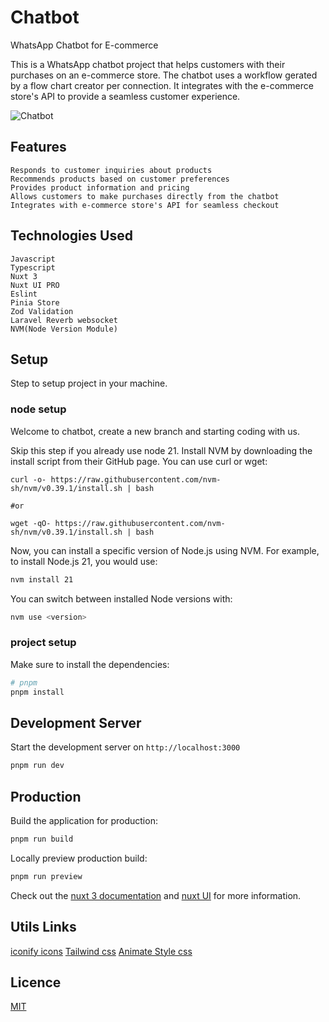 # Chatbot

WhatsApp Chatbot for E-commerce

This is a WhatsApp chatbot project that helps customers with their purchases on an e-commerce store. The chatbot uses a workflow gerated by a flow chart creator per connection. It integrates with the e-commerce store's API to provide a seamless customer experience.

![[Chatbot]()](https://wladi.com.br/images/project-indev.png)

## Features

    Responds to customer inquiries about products
    Recommends products based on customer preferences
    Provides product information and pricing
    Allows customers to make purchases directly from the chatbot
    Integrates with e-commerce store's API for seamless checkout

## Technologies Used

    Javascript
    Typescript
    Nuxt 3
    Nuxt UI PRO
    Eslint
    Pinia Store
    Zod Validation
    Laravel Reverb websocket
    NVM(Node Version Module)

## Setup

Step to setup project in your machine.

### node setup

Welcome to chatbot, create a new branch and starting coding with us.

Skip this step if you already use node 21.
Install NVM by downloading the install script from their GitHub page. You can use curl or wget:

```
curl -o- https://raw.githubusercontent.com/nvm-sh/nvm/v0.39.1/install.sh | bash

#or

wget -qO- https://raw.githubusercontent.com/nvm-sh/nvm/v0.39.1/install.sh | bash
```

Now, you can install a specific version of Node.js using NVM. For example, to install Node.js 21, you would use:

```bash
nvm install 21
```

You can switch between installed Node versions with:

```bash
nvm use <version>
```

### project setup

Make sure to install the dependencies:

```bash
# pnpm
pnpm install
```

## Development Server

Start the development server on `http://localhost:3000`

```bash
pnpm run dev
```

## Production

Build the application for production:

```bash
pnpm run build
```

Locally preview production build:

```bash
pnpm run preview
```

Check out the [nuxt 3 documentation](https://nuxt.com/docs) and [nuxt UI](https://ui.nuxt.com/getting-started/) for more information.

## Utils Links

[iconify icons](https://icon-sets.iconify.design/)
[Tailwind css](https://tailwindcss.com/docs/)
[Animate Style css](https://animate.style/)

## Licence

[MIT](./LICENSE)
